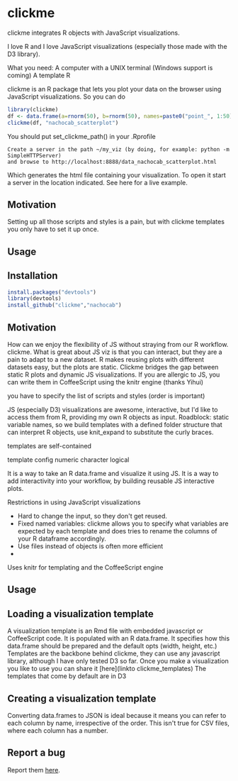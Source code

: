 # clickme

clickme integrates R objects with JavaScript visualizations.

I love R and I love JavaScript visualizations (especially those made with the D3 library).

What you need:
A computer with a UNIX terminal (Windows support is coming)
A template
R

clickme is an R package that lets you plot your data on the browser using JavaScript visualizations. So you can do

```r
library(clickme)
df <- data.frame(a=rnorm(50), b=rnorm(50), names=paste0("point_", 1:50))
clickme(df, "nachocab_scatterplot")
```

You should put set_clickme_path() in your .Rprofile

```
Create a server in the path ~/my_viz (by doing, for example: python -m SimpleHTTPServer)
and browse to http://localhost:8888/data_nachocab_scatterplot.html
```


Which generates the html file containing your visualization. To open it start a server in the location indicated. See here for a live example.


## Motivation
Setting up all those scripts and styles is a pain, but with clickme templates you only have to set it up once.

## Usage

## Installation

```r
install.packages("devtools")
library(devtools)
install_github("clickme","nachocab")
```

## Motivation
How can we enjoy the flexibility of JS without straying from our R workflow. clickme.
What is great about JS viz is that you can interact, but they are a pain to adapt to a new dataset. R makes reusing plots with different datasets easy, but the plots are static. Clickme bridges the gap between static R plots and dynamic JS visualizations. If you are allergic to JS, you can write them in CoffeeScript using the knitr engine (thanks Yihui)

you have to specify the list of scripts and styles (order is important)

JS (especially D3) visualizations are awesome, interactive, but I'd like to access them from R, providing my own R objects as input. Roadblock: static variable names, so we build templates with a defined folder structure that can interpret R objects, use knit_expand to substitute the curly braces.

templates are self-contained

template config
    numeric
    character
    logical

It is a way to take an R data.frame and visualize it using JS.
It is a way to add interactivity into your workflow, by building reusable JS interactive plots.

Restrictions in using JavaScript visualizations
* Hard to change the input, so they don't get reused.
* Fixed named variables: clickme allows you to specify what variables are expected by each template and does tries to rename the columns of your R dataframe accordingly.
* Use files instead of objects is often more efficient
*
Uses knitr for templating and the CoffeeScript engine

## Usage


## Loading a visualization template
A visualization template is an Rmd file with embedded javascript or CoffeeScript code. It is populated with an R data.frame. It specifies how this data.frame should be prepared and the default opts (width, height, etc.)
Templates are the backbone behind clickme, they can use any javascript library, although I have only tested D3 so far. Once you make a visualization you like to use you can share it [here](linkto clickme_templates)
The templates that come by default are in D3

## Creating a visualization template
Converting data.frames to JSON is ideal because it means you can refer to each column by name, irrespective of the order. This isn't true for CSV files, where each column has a number.

## Report a bug
Report them [here](link).